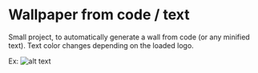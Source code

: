 # Wallpaper from code / text

Small project, to automatically generate a wall from code (or any minified text).
Text color changes depending on the loaded logo.

Ex:
![alt text](https://github.com/shadowrr/wallpaper_with_code/img/tux_logo_code_wallpaper.png "Code Wallpaper with Tux Logo")
